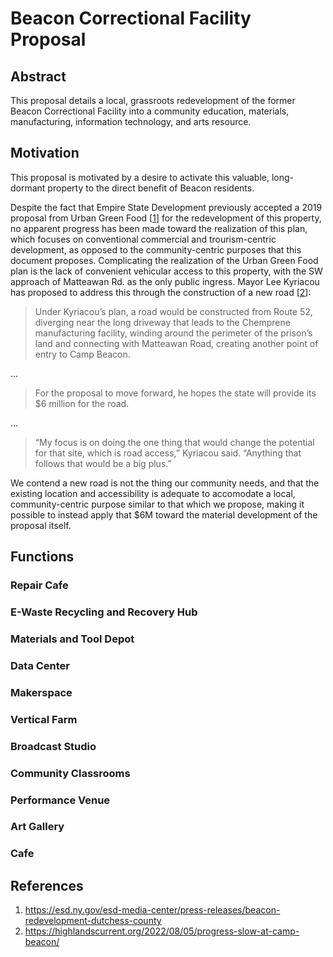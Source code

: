 # Beacon Correctional Facility Proposal

## Abstract

This proposal details a local, grassroots redevelopment of the former Beacon Correctional Facility into a community education, materials, manufacturing, information technology, and arts resource.


## Motivation

This proposal is motivated by a desire to activate this valuable, long-dormant property to the direct benefit of Beacon residents.

Despite the fact that Empire State Development previously accepted a 2019 proposal from Urban Green Food [[1](https://esd.ny.gov/esd-media-center/press-releases/beacon-redevelopment-dutchess-county)] for the redevelopment of this property, no apparent progress has been made toward the realization of this plan, which focuses on conventional commercial and trourism-centric development, as opposed to the community-centric purposes that this document proposes. Complicating the realization of the Urban Green Food plan is the lack of convenient vehicular access to this property, with the SW approach of Matteawan Rd. as the only public ingress. Mayor Lee Kyriacou has proposed to address this through the construction of a new road [[2](https://highlandscurrent.org/2022/08/05/progress-slow-at-camp-beacon/)]:

> Under Kyriacou’s plan, a road would be constructed from Route 52, diverging near the long driveway that leads to the Chemprene manufacturing facility, winding around the perimeter of the prison’s land and connecting with Matteawan Road, creating another point of entry to Camp Beacon.

...

> For the proposal to move forward, he hopes the state will provide its $6 million for the road.

... 

> “My focus is on doing the one thing that would change the potential for that site, which is road access,” Kyriacou said. “Anything that follows that would be a big plus.”

We contend a new road is not the thing our community needs, and that the existing location and accessibility is adequate to accomodate a local, community-centric purpose similar to that which we propose, making it possible to instead apply that $6M toward the material development of the proposal itself.


## Functions

### Repair Cafe

### E-Waste Recycling and Recovery Hub

### Materials and Tool Depot

### Data Center

### Makerspace

### Vertical Farm

### Broadcast Studio

### Community Classrooms

### Performance Venue

### Art Gallery

### Cafe

## References

1. https://esd.ny.gov/esd-media-center/press-releases/beacon-redevelopment-dutchess-county
2. https://highlandscurrent.org/2022/08/05/progress-slow-at-camp-beacon/
 
